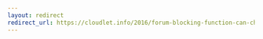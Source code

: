 ```yaml
---
layout: redirect
redirect_url: https://cloudlet.info/2016/forum-blocking-function-can-change-users-experience-from-seeing-another-idiot-to-blocking-one
---
```

